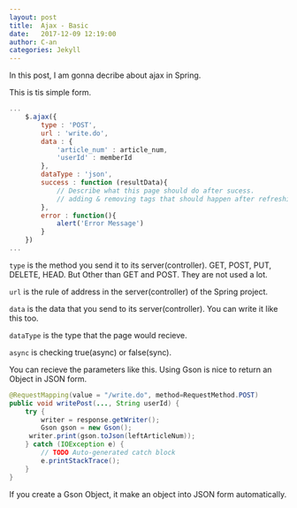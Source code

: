 ```yaml
---
layout: post
title:  Ajax - Basic
date:   2017-12-09 12:19:00
author: C-an
categories: Jekyll
---
```


<!-- Contents -->

In this post, I am gonna decribe about ajax in Spring.

This is tis simple form.
```javascript
...
	$.ajax({
        type : 'POST',
        url : 'write.do',
        data : {
            'article_num' : article_num,
            'userId' : memberId
        },
        dataType : 'json',
        success : function (resultData){
            // Describe what this page should do after sucess.
            // adding & removing tags that should happen after refreshing the page.
        },
        error : function(){
            alert('Error Message')
        }
    })
...
```
`type` is the method you send it to its server(controller). GET, POST, PUT, DELETE, HEAD. But Other than GET and POST. They are not used a lot.

`url` is the rule of address in the server(controller) of the Spring project.

`data` is the data that you send to its server(controller).
You can write it like this too.

`dataType` is the type that the page would recieve.

`async` is checking true(async) or false(sync).

You can recieve the parameters like this. Using Gson is nice to return an Object in JSON form.

```java
@RequestMapping(value = "/write.do", method=RequestMethod.POST)
public void writePost(..., String userId) {
    try {
        writer = response.getWriter();
        Gson gson = new Gson();
   	 writer.print(gson.toJson(leftArticleNum));
    } catch (IOException e) {
        // TODO Auto-generated catch block
        e.printStackTrace();
    }
}
```
If you create a Gson Object, it make an object into JSON form automatically.